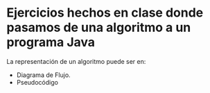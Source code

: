 # Ejercicios hechos en clase donde pasamos de una algoritmo a un programa Java

La representación de un algoritmo puede ser en:
- Diagrama de Flujo.
- Pseudocódigo
